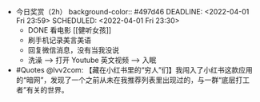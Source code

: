 - 今日奖赏（2h）
  background-color:: #497d46
  DEADLINE: <2022-04-01 Fri 23:59>
  SCHEDULED: <2022-04-01 Fri 23:30>
	- DONE 看电影 [[健听女孩]]
	- 刷手机记录美言美语
	- 回复微信消息，没有当我没说
	- 洗澡 --> 打开 Youtube 英文视频 --> 入眠
- #Quotes @lvv2com: 【藏在小红书里的“穷人”们】我闯入了小红书这款应用的“暗网”，发现了一个之前从未在我推荐列表里出现过的，与一群“底层打工者”有关的世界。